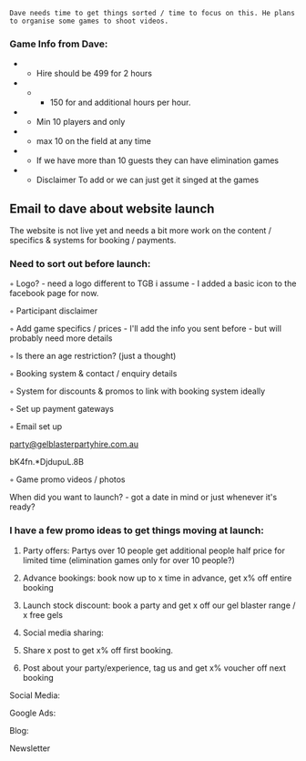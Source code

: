`Dave needs time to get things sorted / time to focus on this. He plans to organise some games to shoot videos.`

### Game Info from Dave:

-   - Hire should be 499 for 2 hours
-   - + 150 for and additional hours per hour. 
-   - Min 10 players and only 
-   - max 10 on the field at any time 
-   - If we have more than 10 guests they can have elimination games
-   - Disclaimer To add or we can just get it singed at the games

## Email to dave about website launch

The website is not live yet and needs a bit more work on the content / specifics & systems for booking / payments.

### Need to sort out before launch:

◦ Logo? - need a logo different to TGB i assume - I added a basic icon to the facebook page for now.

◦ Participant disclaimer

◦ Add game specifics / prices - I'll add the info you sent before - but will probably need more details

◦ Is there an age restriction? (just a thought)

◦ Booking system & contact / enquiry details

◦ System for discounts & promos to link with booking system ideally

◦ Set up payment gateways

◦ Email set up

party@gelblasterpartyhire.com.au

bK4fn.*DjdupuL.8B

◦ Game promo videos / photos

When did you want to launch? - got a date in mind or just whenever it's ready?

### I have a few promo ideas to get things moving at launch:

1. Party offers: Partys over 10 people get additional people half price for limited time (elimination games only for over 10 people?)

2. Advance bookings: book now up to x time in advance, get x% off entire booking

3. Launch stock discount: book a party and get x off our gel blaster range / x free gels

4. Social media sharing:

1. Share x post to get x% off first booking.

2. Post about your party/experience, tag us and get x% voucher off next booking

Social Media:

Google Ads:

Blog:

Newsletter